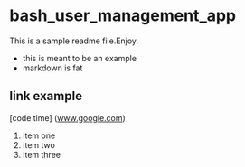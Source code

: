 # bash_user_management_app

This is a sample readme file.Enjoy.
* this is meant to be an example
* markdown is fat

## link example
[code time] (www.google.com)

1. item one
2. item two
3. item three
